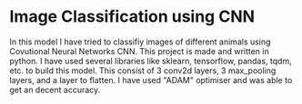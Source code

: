 
# Image Classification using CNN

In this model I have tried to classifiy images of different animals using Covutional Neural Networks CNN.
This project is made and written in python. I have used several libraries like sklearn, tensorflow, pandas, tqdm, etc. to build this model.
This consist of 3 conv2d layers, 3 max_pooling layers, and a layer to flatten. 
I have used "ADAM" optimiser and was able to get an decent accuracy.


